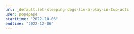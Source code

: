 ```yaml
---
url: _default:let-sleeping-dogs-lie-a-play-in-two-acts
user: popepape
starttime: "2022-10-06"
endtime: "2022-12-06"
---
```

<reserve />